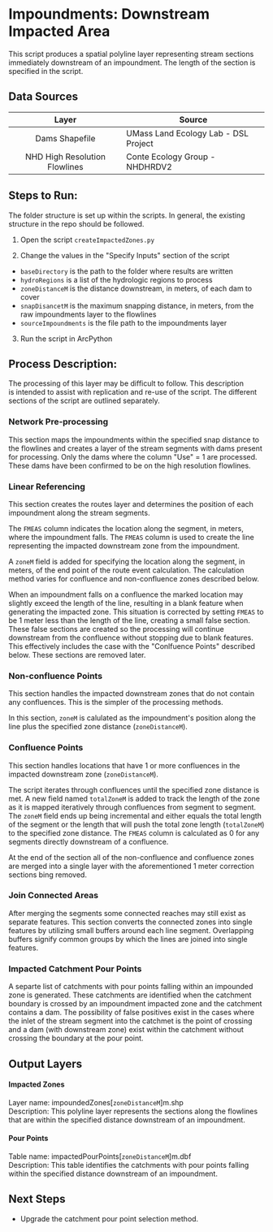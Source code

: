Impoundments: Downstream Impacted Area
======================================

This script produces a spatial polyline layer representing stream sections 
immediately downstream of an impoundment. The length of the section is specified 
in the script.


## Data Sources
| Layer                         | Source                               |
|:-----:                        | ------                               |
| Dams Shapefile                | UMass Land Ecology Lab - DSL Project |
| NHD High Resolution Flowlines | Conte Ecology Group - NHDHRDV2       |


## Steps to Run:

The folder structure is set up within the scripts. In general, the existing 
structure in the repo should be followed.

1. Open the script `createImpactedZones.py`

2. Change the values in the "Specify Inputs" section of the script
 - `baseDirectory` is the path to the folder where results are written
 - `hydroRegions` is a list of the hydrologic regions to process
 - `zoneDistanceM` is the distance downstream, in meters, of each dam to cover
 - `snapDisancetM` is the maximum snapping distance, in meters, from the raw 
 impoundments layer to the flowlines
 - `sourceImpoundments` is the file path to the impoundments layer
 
3. Run the script in ArcPython


## Process Description:
The processing of this layer may be difficult to follow. This description  
is intended to assist with replication and re-use of the script. The different 
sections of the script are outlined separately.

### Network Pre-processing
This section maps the impoundments within the specified snap distance to the 
flowlines and creates a layer of the stream segments with dams present for 
processing. Only the dams where the column "Use" = 1 are processed. These dams 
have been confirmed to be on the high resolution flowlines. 

### Linear Referencing
This section creates the routes layer and determines the position of each 
impoundment along the stream segments.

The `FMEAS` column indicates the location along the segment, in meters, where 
the impoundment falls. The `FMEAS` column is used to create the line 
representing the impacted downstream zone from the impoundment.

A `zoneM` field is added for specifying the location along the segment, in 
meters, of the end point of the route event calculation. The calculation 
method varies for confluence and non-confluence zones described below.

When an impoundment falls on a confluence the marked location may slightly exceed 
the length of the line, resulting in a blank feature when generating the impacted 
zone. This situation is corrected by setting `FMEAS` to be 1 meter less than the 
length of the line, creating a small false section. These false sections are 
created so the processing will continue downstream from the confluence without 
stopping due to blank features. This effectively includes the case with the 
"Conlfuence Points" described below. These sections are removed later.

### Non-confluence Points
This section handles the impacted downstream zones that do not contain any 
confluences. This is the simpler of the processing methods.

In this section, `zoneM` is calulated as the impoundment's position along the 
line plus the specified zone distance (`zoneDistanceM`).

### Confluence Points
This section handles locations that have 1 or more confluences in the impacted 
downstream zone (`zoneDistanceM`).

The script iterates through confluences until the specified zone distance is 
met. A new field named `totalZoneM` is added to track the length of the zone as 
it is mapped iteratively through confluences from segment to segment. The `zoneM` 
field ends up being incremental and either equals the total length of the segment 
or the length that will push the total zone length (`totalZoneM`) to the 
specified zone distance. The `FMEAS` column is calculated as 0 for any segments 
directly downstream of a confluence. 

At the end of the section all of the non-confluence and confluence zones are 
merged into a single layer with the aforementioned 1 meter correction sections 
bing removed.

### Join Connected Areas
After merging the segments some connected reaches may still exist as separate 
features. This section converts the connected zones into single features by 
utilizing small buffers around each line segment. Overlapping buffers signify 
common groups by which the lines are joined into single features.

### Impacted Catchment Pour Points 
A separte list of catchments with pour points falling within an impounded zone 
is generated. These catchments are identified when the catchment boundary is 
crossed by an impoundment impacted zone and the catchment contains a dam. The 
possibility of false positives exist in the cases where the inlet of the 
stream segment into the catchmet is the point of crossing and a dam (with 
downstream zone) exist within the catchment without crossing the boundary at 
the pour point. 


## Output Layers

#### Impacted Zones
Layer name: impoundedZones[`zoneDistanceM`]m.shp <br>
Description: This polyline layer represents the sections along the flowlines 
that are within the specified distance downstream of an impoundment.

#### Pour Points
Table name: impactedPourPoints[`zoneDistanceM`]m.dbf <br>
Description: This table identifies the catchments with pour points falling 
within the specified distance downstream of an impoundment.


## Next Steps
- Upgrade the catchment pour point selection method.
